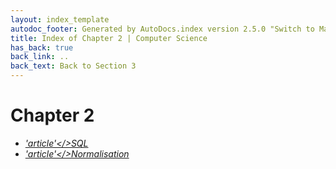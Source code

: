 ```yaml
---
layout: index_template
autodoc_footer: Generated by AutoDocs.index version 2.5.0 "Switch to Material Icons" ⓒ Starwort, 2020
title: Index of Chapter 2 | Computer Science
has_back: true
back_link: ..
back_text: Back to Section 3
---
```


# **Chapter 2**

- <a href='./SQL.md'><i title='MD file' class="material-icons">'article'</>SQL</a>
- <a href='./normalisation.md'><i title='MD file' class="material-icons">'article'</>Normalisation</a>
